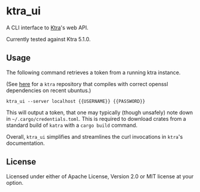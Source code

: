 # ktra_ui

A CLI interface to [Ktra](https://github.com/gl-yziquel/ktra)'s web API.

Currently tested against Ktra 5.1.0.

## Usage

The following command retrieves a token from a running ktra instance.

(See [here](https://github.com/gl-yziquel/ktra) for a `ktra` repository that
compiles with correct openssl dependencies on recent ubuntus.)

```console
ktra_ui --server localhost {{USERNAME}} {{PASSWORD}}
```

This will output a token, that one may typically (though unsafely) note down
in `~/.cargo/credentials.toml`. This is required to download crates from a
standard build of `katra` with a `cargo build` command.

Overall, `ktra_ui` simplifies and streamlines the curl invocations in `ktra`'s
documentation.

## License

Licensed under either of Apache License, Version 2.0 or MIT license at your option.

